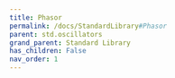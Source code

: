 ```yaml
---
title: Phasor
permalink: /docs/StandardLibrary#Phasor
parent: std.oscillators
grand_parent: Standard Library
has_children: False
nav_order: 1
---
```


